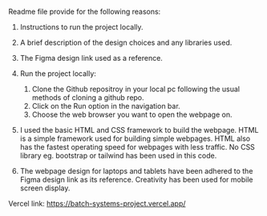 Readme file provide for the following reasons:
  1. Instructions to run the project locally.
  2. A brief description of the design choices and any libraries used.
  3. The Figma design link used as a reference.

1.  Run the project locally:
      1. Clone the Github repositroy in your local pc following the usual methods of cloning a github repo.
      2. Click on the Run option in the navigation bar.
      3. Choose the web browser you want to open the webpage on.

2.  I used the basic HTML and CSS framework to build the webpage. HTML is a simple framework used for building simple webpages.
    HTML also has the fastest operating speed for webpages with less traffic. 
    No CSS library eg. bootstrap or tailwind has been used in this code.

3.  The webpage design for laptops and tablets have been adhered to the Figma design link as its reference. Creativity has been used for mobile screen display.


Vercel link: https://batch-systems-project.vercel.app/
    
